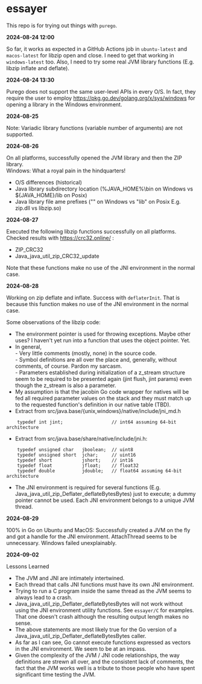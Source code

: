 # essayer

This repo is for trying out things with ```purego```.

**2024-08-24 12:00**

So far, it works as expected in a GitHub Actions job in ```ubuntu-latest``` and ```macos-latest``` for libzip open and close.
I need to get that working in ```windows-latest``` too.
Also, I need to try some real JVM library functions (E.g. libzip inflate and deflate).

**2024-08-24 13:30**

Purego does not support the same user-level APIs in every O/S. In fact, they require the user to employ https://pkg.go.dev/golang.org/x/sys/windows for opening a library in the Windows environment. 

**2024-08-25**

Note: Variadic library functions (variable number of arguments) are not supported.

**2024-08-26**

On all platforms, successfully opened the JVM library and then the ZIP library.
<br>
Windows: What a royal pain in the hindquarters!
* O/S differences (historical)
* Java library subdirectory location (%JAVA_HOME%\bin on Windows vs ${JAVA_HOME}/lib on Posix)
* Java library file ame prefixes ("" on Windows vs "lib" on Posix E.g. zip.dll vs libzip.so)

**2024-08-27**

Executed the following libzip functions successfully on all platforms. Checked results with https://crc32.online/ :
* ZIP_CRC32
* Java_java_util_zip_CRC32_update

Note that these functions make no use of the JNI environment in the normal case.

**2024-08-28**

Working on zip deflate and inflate.
Success with ```deflaterInit```. That is because this function makes no use of the JNI environment in the normal case.

Some observations of the libzip code:
* The environment pointer is used for throwing exceptions. Maybe other uses? I haven't yet run into a function that uses the object pointer. Yet.
* In general,
<br>- Very little comments (mostly, none) in the source code.
<br>- Symbol definitions are all over the place and, generally, without comments, of course. Pardon my sarcasm.
<br>- Parameters established during initialization of a z_stream structure seem to be required to be presented again (jint flush, jint params) even though the z_stream is also a parameter.
* My assumption is that the jacobin Go code wrapper for natives will be fed all required parameter values on the stack and they must match up to the requested function's definition in our native table (TBD).
* Extract from src/java.base/{unix,windows}/native/include/jni_md.h
```
    typedef int jint;                  // int64 assuming 64-bit architecture
```
* Extract from src/java.base/share/native/include/jni.h:
```
    typedef unsigned char   jboolean;  // uint8
    typedef unsigned short  jchar;     // uint16
    typedef short           jshort;    // int16
    typedef float           jfloat;    // float32
    typedef double          jdouble;   // float64 assuming 64-bit architecture
```
* The JNI environment is required for several functions (E.g. Java_java_util_zip_Deflater_deflateBytesBytes) just to execute; a dummy pointer cannot be used. Each JNI environment belongs to a unique JVM thread.

**2024-08-29**

100% in Go on Ubuntu and MacOS: Successfully created a JVM on the fly and got a handle for the JNI environment. AttachThread seems to be unnecessary.
Windows failed unexplainably.

**2024-09-02**

Lessons Learned

* The JVM and JNI are intimately intertwined. 
* Each thread that calls JNI functions must have its own JNI environment. 
* Trying to run a C program inside the same thread as the JVM seems to always lead to a crash.
* Java_java_util_zip_Deflater_deflateBytesBytes will not work without using the JNI environment utility functions. See ```essayer/C``` for examples. That one doesn't crash although the resulting output length makes no sense. 
* The above statements are most likely true for the Go version of a Java_java_util_zip_Deflater_deflateBytesBytes caller. 
* As far as I can see, Go cannot execute functions expressed as vectors in the JNI environment. We seem to be at an impass.
* Given the complexity of the JVM / JNI code relationships, the way definitions are strewn all over, and the consistent lack of comments, the fact that the JVM works well is a tribute to those people who have spent significant time testing the JVM.

